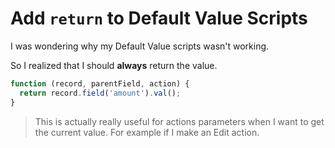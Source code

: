 # Add `return` to Default Value Scripts

I was wondering why my Default Value scripts wasn't working.

So I realized that I should **always** return the value.

```js
function (record, parentField, action) {
  return record.field('amount').val();
}
```

> This is actually really useful for actions parameters when I want to
> get the current value. For example if I make an Edit action.
